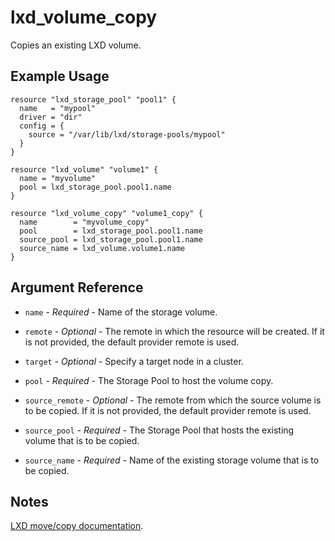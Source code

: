 # lxd_volume_copy

Copies an existing LXD volume.

## Example Usage

```hcl
resource "lxd_storage_pool" "pool1" {
  name   = "mypool"
  driver = "dir"
  config = {
    source = "/var/lib/lxd/storage-pools/mypool"
  }
}

resource "lxd_volume" "volume1" {
  name = "myvolume"
  pool = lxd_storage_pool.pool1.name
}

resource "lxd_volume_copy" "volume1_copy" {
  name        = "myvolume_copy"
  pool        = lxd_storage_pool.pool1.name
  source_pool = lxd_storage_pool.pool1.name
  source_name = lxd_volume.volume1.name
}
```

## Argument Reference

* `name` - *Required* - Name of the storage volume.

* `remote` - *Optional* - The remote in which the resource will be created. If
	it is not provided, the default provider remote is used.

* `target` - *Optional* - Specify a target node in a cluster.

* `pool` - *Required* - The Storage Pool to host the volume copy.

* `source_remote` - *Optional* - The remote from which the source volume is to be copied. If
	it is not provided, the default provider remote is used.

* `source_pool` - *Required* - The Storage Pool that hosts the existing volume that is to be copied.

* `source_name` - *Required* - Name of the existing storage volume that is to be copied.


## Notes

[LXD move/copy documentation](https://documentation.ubuntu.com/lxd/en/latest/howto/storage_move_volume/).
